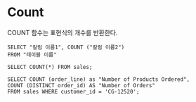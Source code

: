 # Count

COUNT 함수는 표현식의 개수를 반환한다.

```
SELECT "칼럼 이름1", COUNT ("칼럼 이름2")
FROM "테이블 이름"
```

```
SELECT COUNT(*) FROM sales;

SELECT COUNT (order_line) as "Number of Products Ordered",
COUNT (DISTINCT order_id) AS "Number of Orders"
FROM sales WHERE customer_id = 'CG-12520';
```